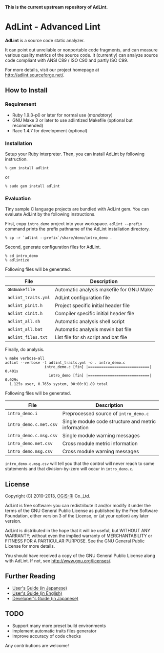 **This is the current upstream repository of AdLint.**

# AdLint - Advanced Lint

**AdLint** is a source code static analyzer.

It can point out unreliable or nonportable code fragments, and can measure various quality metrics of the source code.
It (currently) can analyze source code compliant with ANSI C89 / ISO C90 and partly ISO C99.

For more details, visit our project homepage at <http://adlint.sourceforge.net/>.

## How to Install

### Requirement

* Ruby 1.9.3-p0 or later for normal use (*mandatory*)
* GNU Make 3 or later to use adlintized Makefile (optional but recommended)
* Racc 1.4.7 for development (optional)

### Installation

Setup your Ruby interpreter.
Then, you can install AdLint by following instruction.

    % gem install adlint
or

    % sudo gem install adlint

### Evaluation

Tiny sample C language projects are bundled with AdLint gem.
You can evaluate AdLint by the following instructions.

First, copy `intro_demo` project into your workspace.
`adlint --prefix` command prints the prefix pathname of the AdLint installation directory.

    % cp -r `adlint --prefix`/share/demo/intro_demo .

Second, generate configuration files for AdLint.

    % cd intro_demo
    % adlintize

Following files will be generated.

File                   | Description
-----------------------|--------------------------------------------------------
`GNUmakefile`          | Automatic analysis makefile for GNU Make
`adlint_traits.yml`    | AdLint configuration file
`adlint_pinit.h`       | Project specific initial header file
`adlint_cinit.h`       | Compiler specific initial header file
`adlint_all.sh`        | Automatic analysis shell script
`adlint_all.bat`       | Automatic analysis mswin bat file
`adlint_files.txt`     | List file for sh script and bat file

Finally, do analysis.

    % make verbose-all
    adlint --verbose -t adlint_traits.yml -o . intro_demo.c
                      intro_demo.c [fin] |============================| 0.401s
                        intro_demo [fin] |============================| 0.029s
      1.125s user, 0.765s system, 00:00:01.89 total

Following files will be generated.

File                   | Description
-----------------------|--------------------------------------------------------
`intro_demo.i`         | Preprocessed source of `intro_demo.c`
`intro_demo.c.met.csv` | Single module code structure and metric information
`intro_demo.c.msg.csv` | Single module warning messages
`intro_demo.met.csv`   | Cross module metric information
`intro_demo.msg.csv`   | Cross module warning messages

`intro_demo.c.msg.csv` will tell you that the control will never reach to some
statements and that division-by-zero will occur in `intro_demo.c`.

## License

Copyright (C) 2010-2013, [OGIS-RI](http://www.ogis-ri.co.jp/) Co.,Ltd.

AdLint is free software: you can redistribute it and/or modify it under the
terms of the GNU General Public License as published by the Free Software
Foundation, either version 3 of the License, or (at your option) any later
version.

AdLint is distributed in the hope that it will be useful, but WITHOUT ANY
WARRANTY; without even the implied warranty of MERCHANTABILITY or FITNESS FOR A
PARTICULAR PURPOSE.  See the GNU General Public License for more details.

You should have received a copy of the GNU General Public License along with
AdLint.  If not, see <http://www.gnu.org/licenses/>.

## Further Reading

* [User's Guide (in Japanese)](http://adlint.sourceforge.net/pmwiki/upload.d/Main/users_guide_ja.html)
* [User's Guide (in English)](http://adlint.sourceforge.net/pmwiki/upload.d/Main/users_guide_en.html)
* [Developer's Guide (in Japanese)](http://adlint.sourceforge.net/pmwiki/upload.d/Main/developers_guide_ja.html)

## TODO

* Support many more preset build environments
* Implement automatic traits files generator
* Improve accuracy of code checks

Any contributions are welcome!
